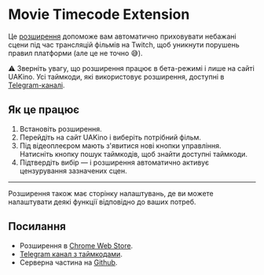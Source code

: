 # Movie Timecode Extension

Це [розширення](https://chromewebstore.google.com/detail/movie-timecode/oicfghfgplgplodmidellkbfoachacjb) допоможе вам автоматично приховувати небажані сцени під час трансляцій фільмів на Twitch, щоб уникнути порушень правил платформи (але це не точно 😅).

⚠️ Зверніть увагу, що розширення працює в бета-режимі і лише на сайті UAKino. Усі таймкоди, які використовує розширення, доступні в [Telegram-каналі](https://t.me/+B-6MNbF-t6cyZDVi).

## Як це працює

1. Встановіть розширення.
2. Перейдіть на сайт UAKino і виберіть потрібний фільм.
3. Під відеоплеєром мають з'явитися нові кнопки управління. Натисніть кнопку пошук таймкодів, щоб знайти доступні таймкоди.
4. Підтвердіть вибір — і розширення автоматично активує цензурування зазначених сцен.

---

Розширення також має сторінку налаштувань, де ви можете налаштувати деякі функції відповідно до ваших потреб.

## Посилання

- Розширення в [Chrome Web Store](https://chromewebstore.google.com/detail/movie-timecode/oicfghfgplgplodmidellkbfoachacjb).
- [Telegram канал з таймкодами](https://t.me/+B-6MNbF-t6cyZDVi).
- Серверна частина на [Github](https://github.com/mrgarest/movietimecode-server).